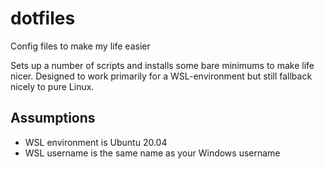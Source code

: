 # dotfiles

Config files to make my life easier

Sets up a number of scripts and installs some bare minimums to make life nicer. Designed to work primarily for a WSL-environment but still fallback nicely to pure Linux.

## Assumptions

 * WSL environment is Ubuntu 20.04
 * WSL username is the same name as your Windows username
